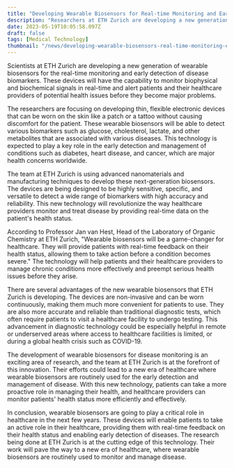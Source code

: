 ```yaml
---
title: "Developing Wearable Biosensors for Real-time Monitoring and Early Detection of Disease Biomarkers"
description: "Researchers at ETH Zurich are developing a new generation of wearable biosensors for the real-time monitoring and early detection of disease biomarkers. These devices are non-invasive and can be worn continuously. Portable biosensors for early detection can change the way we monitor and manage disease."
date: 2023-05-19T10:05:58.097Z
draft: false
tags: [Medical Technology]
thumbnail: "/news/developing-wearable-biosensors-real-time-monitoring-early-detection-disease-biomarkers/thumb.png"
---
```


Scientists at ETH Zurich are developing a new generation of wearable biosensors for the real-time monitoring and early detection of disease biomarkers. These devices will have the capability to monitor biophysical and biochemical signals in real-time and alert patients and their healthcare providers of potential health issues before they become major problems. 

The researchers are focusing on developing thin, flexible electronic devices that can be worn on the skin like a patch or a tattoo without causing discomfort for the patient. These wearable biosensors will be able to detect various biomarkers such as glucose, cholesterol, lactate, and other metabolites that are associated with various diseases. This technology is expected to play a key role in the early detection and management of conditions such as diabetes, heart disease, and cancer, which are major health concerns worldwide. 

The team at ETH Zurich is using advanced nanomaterials and manufacturing techniques to develop these next-generation biosensors. The devices are being designed to be highly sensitive, specific, and versatile to detect a wide range of biomarkers with high accuracy and reliability. This new technology will revolutionize the way healthcare providers monitor and treat disease by providing real-time data on the patient's health status. 

According to Professor Jan van Hest, Head of the Laboratory of Organic Chemistry at ETH Zurich, "Wearable biosensors will be a game-changer for healthcare. They will provide patients with real-time feedback on their health status, allowing them to take action before a condition becomes severe." The technology will help patients and their healthcare providers to manage chronic conditions more effectively and preempt serious health issues before they arise. 

There are several advantages of the new wearable biosensors that ETH Zurich is developing. The devices are non-invasive and can be worn continuously, making them much more convenient for patients to use. They are also more accurate and reliable than traditional diagnostic tests, which often require patients to visit a healthcare facility to undergo testing. This advancement in diagnostic technology could be especially helpful in remote or underserved areas where access to healthcare facilities is limited, or during a global health crisis such as COVID-19. 

The development of wearable biosensors for disease monitoring is an exciting area of research, and the team at ETH Zurich is at the forefront of this innovation. Their efforts could lead to a new era of healthcare where wearable biosensors are routinely used for the early detection and management of disease. With this new technology, patients can take a more proactive role in managing their health, and healthcare providers can monitor patients' health status more efficiently and effectively. 

In conclusion, wearable biosensors are going to play a critical role in healthcare in the next few years. These devices will enable patients to take an active role in their healthcare, providing them with real-time feedback on their health status and enabling early detection of diseases. The research being done at ETH Zurich is at the cutting edge of this technology. Their work will pave the way to a new era of healthcare, where wearable biosensors are routinely used to monitor and manage disease.
